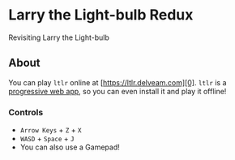 # Larry the Light-bulb Redux

Revisiting Larry the Light-bulb

## About

You can play `ltlr` online at [https://ltlr.delveam.com][0]. `ltlr` is a
[progressive web app][1], so you can even install it and play it offline!

### Controls

- `Arrow Keys` + `Z` + `X`
- `WASD` + `Space` + `J`
- You can also use a Gamepad!

[0]: https://ltlr.delveam.com
[1]: https://developer.mozilla.org/en-US/docs/Web/Progressive_web_apps
